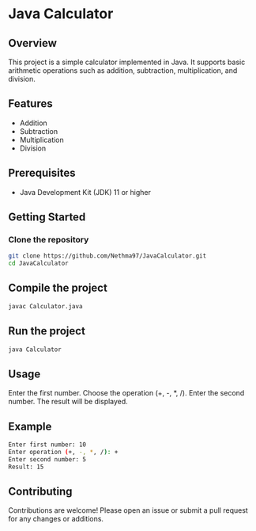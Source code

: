 # Java Calculator

## Overview

This project is a simple calculator implemented in Java. It supports basic arithmetic operations such as addition, subtraction, multiplication, and division.

## Features

- Addition
- Subtraction
- Multiplication
- Division

## Prerequisites

- Java Development Kit (JDK) 11 or higher

## Getting Started

### Clone the repository

```sh
git clone https://github.com/Nethma97/JavaCalculator.git
cd JavaCalculator
```

## Compile the project

```sh
javac Calculator.java
```

## Run the project

```sh
java Calculator
```

## Usage
  Enter the first number.
  Choose the operation (+, -, *, /).
  Enter the second number.
  The result will be displayed.
  
## Example

```sh
Enter first number: 10
Enter operation (+, -, *, /): +
Enter second number: 5
Result: 15
```

## Contributing
  Contributions are welcome! 
  Please open an issue or submit a pull request for any changes or additions.
